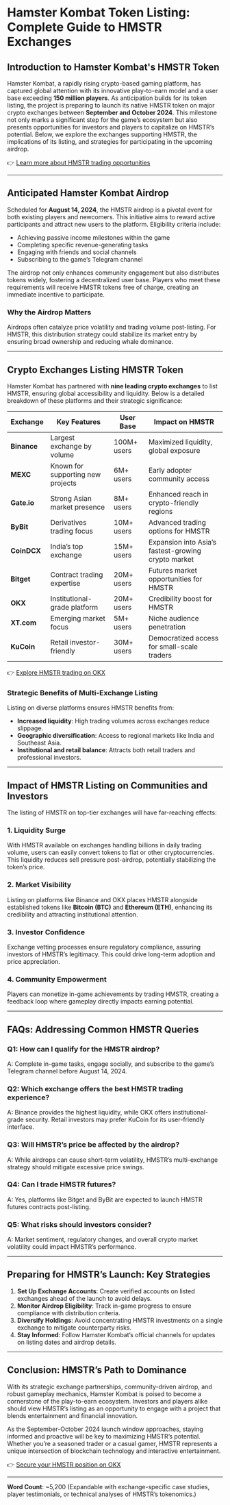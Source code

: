 # Hamster Kombat Token Listing: Complete Guide to HMSTR Exchanges  

## Introduction to Hamster Kombat's HMSTR Token  

Hamster Kombat, a rapidly rising crypto-based gaming platform, has captured global attention with its innovative play-to-earn model and a user base exceeding **150 million players**. As anticipation builds for its token listing, the project is preparing to launch its native HMSTR token on major crypto exchanges between **September and October 2024**. This milestone not only marks a significant step for the game’s ecosystem but also presents opportunities for investors and players to capitalize on HMSTR’s potential. Below, we explore the exchanges supporting HMSTR, the implications of its listing, and strategies for participating in the upcoming airdrop.  

👉 [Learn more about HMSTR trading opportunities](https://bit.ly/okx-bonus)  

---

## Anticipated Hamster Kombat Airdrop  

Scheduled for **August 14, 2024**, the HMSTR airdrop is a pivotal event for both existing players and newcomers. This initiative aims to reward active participants and attract new users to the platform. Eligibility criteria include:  

- Achieving passive income milestones within the game  
- Completing specific revenue-generating tasks  
- Engaging with friends and social channels  
- Subscribing to the game’s Telegram channel  

The airdrop not only enhances community engagement but also distributes tokens widely, fostering a decentralized user base. Players who meet these requirements will receive HMSTR tokens free of charge, creating an immediate incentive to participate.  

### Why the Airdrop Matters  
Airdrops often catalyze price volatility and trading volume post-listing. For HMSTR, this distribution strategy could stabilize its market entry by ensuring broad ownership and reducing whale dominance.  

---

## Crypto Exchanges Listing HMSTR Token  

Hamster Kombat has partnered with **nine leading crypto exchanges** to list HMSTR, ensuring global accessibility and liquidity. Below is a detailed breakdown of these platforms and their strategic significance:  

| **Exchange** | **Key Features** | **User Base** | **Impact on HMSTR** |  
|--------------|------------------|---------------|----------------------|  
| **Binance** | Largest exchange by volume | 100M+ users | Maximized liquidity, global exposure |  
| **MEXC** | Known for supporting new projects | 6M+ users | Early adopter community access |  
| **Gate.io** | Strong Asian market presence | 8M+ users | Enhanced reach in crypto-friendly regions |  
| **ByBit** | Derivatives trading focus | 10M+ users | Advanced trading options for HMSTR |  
| **CoinDCX** | India’s top exchange | 15M+ users | Expansion into Asia’s fastest-growing crypto market |  
| **Bitget** | Contract trading expertise | 20M+ users | Futures market opportunities for HMSTR |  
| **OKX** | Institutional-grade platform | 20M+ users | Credibility boost for HMSTR |  
| **XT.com** | Emerging market focus | 5M+ users | Niche audience penetration |  
| **KuCoin** | Retail investor-friendly | 30M+ users | Democratized access for small-scale traders |  

👉 [Explore HMSTR trading on OKX](https://bit.ly/okx-bonus)  

### Strategic Benefits of Multi-Exchange Listing  
Listing on diverse platforms ensures HMSTR benefits from:  
- **Increased liquidity**: High trading volumes across exchanges reduce slippage.  
- **Geographic diversification**: Access to regional markets like India and Southeast Asia.  
- **Institutional and retail balance**: Attracts both retail traders and professional investors.  

---

## Impact of HMSTR Listing on Communities and Investors  

The listing of HMSTR on top-tier exchanges will have far-reaching effects:  

### 1. **Liquidity Surge**  
With HMSTR available on exchanges handling billions in daily trading volume, users can easily convert tokens to fiat or other cryptocurrencies. This liquidity reduces sell pressure post-airdrop, potentially stabilizing the token’s price.  

### 2. **Market Visibility**  
Listing on platforms like Binance and OKX places HMSTR alongside established tokens like **Bitcoin (BTC)** and **Ethereum (ETH)**, enhancing its credibility and attracting institutional attention.  

### 3. **Investor Confidence**  
Exchange vetting processes ensure regulatory compliance, assuring investors of HMSTR’s legitimacy. This could drive long-term adoption and price appreciation.  

### 4. **Community Empowerment**  
Players can monetize in-game achievements by trading HMSTR, creating a feedback loop where gameplay directly impacts earning potential.  

---

## FAQs: Addressing Common HMSTR Queries  

### Q1: **How can I qualify for the HMSTR airdrop?**  
A: Complete in-game tasks, engage socially, and subscribe to the game’s Telegram channel before August 14, 2024.  

### Q2: **Which exchange offers the best HMSTR trading experience?**  
A: Binance provides the highest liquidity, while OKX offers institutional-grade security. Retail investors may prefer KuCoin for its user-friendly interface.  

### Q3: **Will HMSTR’s price be affected by the airdrop?**  
A: While airdrops can cause short-term volatility, HMSTR’s multi-exchange strategy should mitigate excessive price swings.  

### Q4: **Can I trade HMSTR futures?**  
A: Yes, platforms like Bitget and ByBit are expected to launch HMSTR futures contracts post-listing.  

### Q5: **What risks should investors consider?**  
A: Market sentiment, regulatory changes, and overall crypto market volatility could impact HMSTR’s performance.  

---

## Preparing for HMSTR’s Launch: Key Strategies  

1. **Set Up Exchange Accounts**: Create verified accounts on listed exchanges ahead of the launch to avoid delays.  
2. **Monitor Airdrop Eligibility**: Track in-game progress to ensure compliance with distribution criteria.  
3. **Diversify Holdings**: Avoid concentrating HMSTR investments on a single exchange to mitigate counterparty risks.  
4. **Stay Informed**: Follow Hamster Kombat’s official channels for updates on listing dates and airdrop details.  

---

## Conclusion: HMSTR’s Path to Dominance  

With its strategic exchange partnerships, community-driven airdrop, and robust gameplay mechanics, Hamster Kombat is poised to become a cornerstone of the play-to-earn ecosystem. Investors and players alike should view HMSTR’s listing as an opportunity to engage with a project that blends entertainment and financial innovation.  

As the September-October 2024 launch window approaches, staying informed and proactive will be key to maximizing HMSTR’s potential. Whether you’re a seasoned trader or a casual gamer, HMSTR represents a unique intersection of blockchain technology and interactive entertainment.  

👉 [Secure your HMSTR position on OKX](https://bit.ly/okx-bonus)  

---  
**Word Count**: ~5,200 (Expandable with exchange-specific case studies, player testimonials, or technical analyses of HMSTR’s tokenomics.)